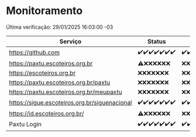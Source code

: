 # Monitoramento

Última verificação: 29/01/2025 16:03:00 -03

|Serviço|Status|Últimas 24h|
|---|---|---|
|https://github.com|<span title="2025-01-22: OK=23">✔️</span><span title="2025-01-23: OK=23">✔️</span><span title="2025-01-24: OK=23">✔️</span><span title="2025-01-25: OK=23">✔️</span><span title="2025-01-26: OK=23">✔️</span><span title="2025-01-27: OK=23">✔️</span><span title="2025-01-28: OK=18">✔️</span>|<span title="28/01/2025 16:06:00 -03 : 200">✔️</span><span title="28/01/2025 17:08:00 -03 : 200">✔️</span><span title="28/01/2025 18:07:00 -03 : 200">✔️</span><span title="28/01/2025 19:07:00 -03 : 200">✔️</span><span title="28/01/2025 20:07:00 -03 : 200">✔️</span><span title="28/01/2025 21:39:00 -03 : 200">✔️</span><span title="28/01/2025 23:06:00 -03 : 200">✔️</span><span title="29/01/2025 00:10:00 -03 : 200">✔️</span><span title="29/01/2025 01:10:00 -03 : 200">✔️</span><span title="29/01/2025 02:08:00 -03 : 200">✔️</span><span title="29/01/2025 03:11:00 -03 : 200">✔️</span><span title="29/01/2025 04:08:00 -03 : 200">✔️</span><span title="29/01/2025 05:11:00 -03 : 200">✔️</span><span title="29/01/2025 06:08:00 -03 : 200">✔️</span><span title="29/01/2025 07:08:00 -03 : 200">✔️</span><span title="29/01/2025 08:06:00 -03 : 200">✔️</span><span title="29/01/2025 09:15:00 -03 : 200">✔️</span><span title="29/01/2025 10:15:00 -03 : 200">✔️</span><span title="29/01/2025 11:07:00 -03 : 200">✔️</span><span title="29/01/2025 12:08:00 -03 : 200">✔️</span><span title="29/01/2025 13:10:00 -03 : 200">✔️</span><span title="29/01/2025 14:07:00 -03 : 200">✔️</span><span title="29/01/2025 15:11:00 -03 : 200">✔️</span><span title="29/01/2025 16:03:00 -03 : 200">✔️</span>|
|https://paxtu.escoteiros.org.br|<span title="2025-01-22: OK=1, Falhas=22">⚠️</span><span title="2025-01-23: Falhas=23">❌</span><span title="2025-01-24: Falhas=23">❌</span><span title="2025-01-25: Falhas=23">❌</span><span title="2025-01-26: Falhas=23">❌</span><span title="2025-01-27: Falhas=23">❌</span><span title="2025-01-28: Falhas=18">❌</span>|<span title="28/01/2025 16:06:00 -03 : 403">❌</span><span title="28/01/2025 17:08:00 -03 : 403">❌</span><span title="28/01/2025 18:07:00 -03 : 403">❌</span><span title="28/01/2025 19:07:00 -03 : 403">❌</span><span title="28/01/2025 20:07:00 -03 : 403">❌</span><span title="28/01/2025 21:39:00 -03 : 403">❌</span><span title="28/01/2025 23:06:00 -03 : 403">❌</span><span title="29/01/2025 00:10:00 -03 : 403">❌</span><span title="29/01/2025 01:10:00 -03 : 403">❌</span><span title="29/01/2025 02:08:00 -03 : 403">❌</span><span title="29/01/2025 03:11:00 -03 : 403">❌</span><span title="29/01/2025 04:08:00 -03 : 403">❌</span><span title="29/01/2025 05:11:00 -03 : 403">❌</span><span title="29/01/2025 06:08:00 -03 : 403">❌</span><span title="29/01/2025 07:08:00 -03 : 403">❌</span><span title="29/01/2025 08:06:00 -03 : 403">❌</span><span title="29/01/2025 09:15:00 -03 : 403">❌</span><span title="29/01/2025 10:15:00 -03 : 403">❌</span><span title="29/01/2025 11:07:00 -03 : 403">❌</span><span title="29/01/2025 12:08:00 -03 : 403">❌</span><span title="29/01/2025 13:10:00 -03 : 403">❌</span><span title="29/01/2025 14:07:00 -03 : 403">❌</span><span title="29/01/2025 15:11:00 -03 : 403">❌</span><span title="29/01/2025 16:03:00 -03 : 403">❌</span>|
|https://escoteiros.org.br|<span title="2025-01-22: Falhas=23">❌</span><span title="2025-01-23: Falhas=23">❌</span><span title="2025-01-24: Falhas=23">❌</span><span title="2025-01-25: Falhas=23">❌</span><span title="2025-01-26: Falhas=23">❌</span><span title="2025-01-27: Falhas=23">❌</span><span title="2025-01-28: Falhas=18">❌</span>|<span title="28/01/2025 16:06:00 -03 : 403">❌</span><span title="28/01/2025 17:08:00 -03 : 403">❌</span><span title="28/01/2025 18:07:00 -03 : 403">❌</span><span title="28/01/2025 19:07:00 -03 : 403">❌</span><span title="28/01/2025 20:07:00 -03 : 403">❌</span><span title="28/01/2025 21:39:00 -03 : 403">❌</span><span title="28/01/2025 23:06:00 -03 : 403">❌</span><span title="29/01/2025 00:10:00 -03 : 403">❌</span><span title="29/01/2025 01:10:00 -03 : 403">❌</span><span title="29/01/2025 02:08:00 -03 : 403">❌</span><span title="29/01/2025 03:11:00 -03 : 403">❌</span><span title="29/01/2025 04:08:00 -03 : 403">❌</span><span title="29/01/2025 05:11:00 -03 : 403">❌</span><span title="29/01/2025 06:08:00 -03 : 403">❌</span><span title="29/01/2025 07:08:00 -03 : 403">❌</span><span title="29/01/2025 08:06:00 -03 : 403">❌</span><span title="29/01/2025 09:15:00 -03 : 403">❌</span><span title="29/01/2025 10:15:00 -03 : 403">❌</span><span title="29/01/2025 11:07:00 -03 : 403">❌</span><span title="29/01/2025 12:08:00 -03 : 403">❌</span><span title="29/01/2025 13:10:00 -03 : 403">❌</span><span title="29/01/2025 14:07:00 -03 : 403">❌</span><span title="29/01/2025 15:11:00 -03 : 403">❌</span><span title="29/01/2025 16:03:00 -03 : 403">❌</span>|
|https://paxtu.escoteiros.org.br/paxtu|<span title="2025-01-22: Falhas=23">❌</span><span title="2025-01-23: Falhas=23">❌</span><span title="2025-01-24: Falhas=23">❌</span><span title="2025-01-25: Falhas=23">❌</span><span title="2025-01-26: Falhas=23">❌</span><span title="2025-01-27: Falhas=23">❌</span><span title="2025-01-28: Falhas=18">❌</span>|<span title="28/01/2025 16:06:00 -03 : 403">❌</span><span title="28/01/2025 17:08:00 -03 : 403">❌</span><span title="28/01/2025 18:07:00 -03 : 403">❌</span><span title="28/01/2025 19:07:00 -03 : 403">❌</span><span title="28/01/2025 20:07:00 -03 : 403">❌</span><span title="28/01/2025 21:39:00 -03 : 403">❌</span><span title="28/01/2025 23:06:00 -03 : 403">❌</span><span title="29/01/2025 00:10:00 -03 : 403">❌</span><span title="29/01/2025 01:10:00 -03 : 403">❌</span><span title="29/01/2025 02:08:00 -03 : 403">❌</span><span title="29/01/2025 03:11:00 -03 : 403">❌</span><span title="29/01/2025 04:08:00 -03 : 403">❌</span><span title="29/01/2025 05:11:00 -03 : 403">❌</span><span title="29/01/2025 06:08:00 -03 : 403">❌</span><span title="29/01/2025 07:08:00 -03 : 403">❌</span><span title="29/01/2025 08:06:00 -03 : 403">❌</span><span title="29/01/2025 09:15:00 -03 : 403">❌</span><span title="29/01/2025 10:15:00 -03 : 403">❌</span><span title="29/01/2025 11:07:00 -03 : 403">❌</span><span title="29/01/2025 12:08:00 -03 : 403">❌</span><span title="29/01/2025 13:10:00 -03 : 403">❌</span><span title="29/01/2025 14:07:00 -03 : 403">❌</span><span title="29/01/2025 15:11:00 -03 : 403">❌</span><span title="29/01/2025 16:03:00 -03 : 403">❌</span>|
|https://paxtu.escoteiros.org.br/meupaxtu|<span title="2025-01-22: Falhas=23">❌</span><span title="2025-01-23: Falhas=23">❌</span><span title="2025-01-24: Falhas=23">❌</span><span title="2025-01-25: Falhas=23">❌</span><span title="2025-01-26: Falhas=23">❌</span><span title="2025-01-27: Falhas=23">❌</span><span title="2025-01-28: Falhas=18">❌</span>|<span title="28/01/2025 16:06:00 -03 : 403">❌</span><span title="28/01/2025 17:08:00 -03 : 403">❌</span><span title="28/01/2025 18:07:00 -03 : 403">❌</span><span title="28/01/2025 19:07:00 -03 : 403">❌</span><span title="28/01/2025 20:07:00 -03 : 403">❌</span><span title="28/01/2025 21:39:00 -03 : 403">❌</span><span title="28/01/2025 23:06:00 -03 : 403">❌</span><span title="29/01/2025 00:10:00 -03 : 403">❌</span><span title="29/01/2025 01:10:00 -03 : 403">❌</span><span title="29/01/2025 02:08:00 -03 : 403">❌</span><span title="29/01/2025 03:11:00 -03 : 403">❌</span><span title="29/01/2025 04:08:00 -03 : 403">❌</span><span title="29/01/2025 05:11:00 -03 : 403">❌</span><span title="29/01/2025 06:08:00 -03 : 403">❌</span><span title="29/01/2025 07:08:00 -03 : 403">❌</span><span title="29/01/2025 08:06:00 -03 : 403">❌</span><span title="29/01/2025 09:15:00 -03 : 403">❌</span><span title="29/01/2025 10:15:00 -03 : 403">❌</span><span title="29/01/2025 11:07:00 -03 : 403">❌</span><span title="29/01/2025 12:08:00 -03 : 403">❌</span><span title="29/01/2025 13:10:00 -03 : 403">❌</span><span title="29/01/2025 14:07:00 -03 : 403">❌</span><span title="29/01/2025 15:11:00 -03 : 403">❌</span><span title="29/01/2025 16:03:00 -03 : 403">❌</span>|
|https://sigue.escoteiros.org.br/siguenacional|<span title="2025-01-22: OK=23">✔️</span><span title="2025-01-23: OK=23">✔️</span><span title="2025-01-24: OK=23">✔️</span><span title="2025-01-25: OK=23">✔️</span><span title="2025-01-26: OK=23">✔️</span><span title="2025-01-27: OK=23">✔️</span><span title="2025-01-28: OK=18">✔️</span>|<span title="28/01/2025 16:06:00 -03 : 200">✔️</span><span title="28/01/2025 17:08:00 -03 : 200">✔️</span><span title="28/01/2025 18:07:00 -03 : 200">✔️</span><span title="28/01/2025 19:07:00 -03 : 200">✔️</span><span title="28/01/2025 20:07:00 -03 : 200">✔️</span><span title="28/01/2025 21:39:00 -03 : 200">✔️</span><span title="28/01/2025 23:06:00 -03 : 200">✔️</span><span title="29/01/2025 00:10:00 -03 : 200">✔️</span><span title="29/01/2025 01:10:00 -03 : 200">✔️</span><span title="29/01/2025 02:08:00 -03 : 200">✔️</span><span title="29/01/2025 03:11:00 -03 : 200">✔️</span><span title="29/01/2025 04:08:00 -03 : 200">✔️</span><span title="29/01/2025 05:11:00 -03 : 200">✔️</span><span title="29/01/2025 06:08:00 -03 : 200">✔️</span><span title="29/01/2025 07:08:00 -03 : 200">✔️</span><span title="29/01/2025 08:06:00 -03 : 200">✔️</span><span title="29/01/2025 09:15:00 -03 : 200">✔️</span><span title="29/01/2025 10:15:00 -03 : 200">✔️</span><span title="29/01/2025 11:07:00 -03 : 200">✔️</span><span title="29/01/2025 12:08:00 -03 : 200">✔️</span><span title="29/01/2025 13:10:00 -03 : 200">✔️</span><span title="29/01/2025 14:07:00 -03 : 200">✔️</span><span title="29/01/2025 15:11:00 -03 : 200">✔️</span><span title="29/01/2025 16:03:00 -03 : 200">✔️</span>|
|https://id.escoteiros.org.br/|<span title="2025-01-22: OK=2, Falhas=21">⚠️</span><span title="2025-01-23: Falhas=23">❌</span><span title="2025-01-24: Falhas=23">❌</span><span title="2025-01-25: Falhas=23">❌</span><span title="2025-01-26: Falhas=23">❌</span><span title="2025-01-27: Falhas=23">❌</span><span title="2025-01-28: Falhas=18">❌</span>|<span title="28/01/2025 16:06:00 -03 : 403">❌</span><span title="28/01/2025 17:08:00 -03 : 403">❌</span><span title="28/01/2025 18:07:00 -03 : 403">❌</span><span title="28/01/2025 19:07:00 -03 : 403">❌</span><span title="28/01/2025 20:07:00 -03 : 403">❌</span><span title="28/01/2025 21:39:00 -03 : 403">❌</span><span title="28/01/2025 23:06:00 -03 : 403">❌</span><span title="29/01/2025 00:10:00 -03 : 403">❌</span><span title="29/01/2025 01:10:00 -03 : 403">❌</span><span title="29/01/2025 02:08:00 -03 : 403">❌</span><span title="29/01/2025 03:11:00 -03 : 403">❌</span><span title="29/01/2025 04:08:00 -03 : 403">❌</span><span title="29/01/2025 05:11:00 -03 : 403">❌</span><span title="29/01/2025 06:08:00 -03 : 403">❌</span><span title="29/01/2025 07:08:00 -03 : 403">❌</span><span title="29/01/2025 08:06:00 -03 : 403">❌</span><span title="29/01/2025 09:15:00 -03 : 403">❌</span><span title="29/01/2025 10:15:00 -03 : 403">❌</span><span title="29/01/2025 11:07:00 -03 : 403">❌</span><span title="29/01/2025 12:08:00 -03 : 403">❌</span><span title="29/01/2025 13:10:00 -03 : 403">❌</span><span title="29/01/2025 14:07:00 -03 : 403">❌</span><span title="29/01/2025 15:11:00 -03 : 403">❌</span><span title="29/01/2025 16:03:00 -03 : 403">❌</span>|
|Paxtu Login|<span title="2025-01-22: OK=23">✔️</span><span title="2025-01-23: OK=23">✔️</span><span title="2025-01-24: OK=23">✔️</span><span title="2025-01-25: OK=23">✔️</span><span title="2025-01-26: OK=23">✔️</span><span title="2025-01-27: OK=23">✔️</span><span title="2025-01-28: OK=18">✔️</span>|<span title="28/01/2025 16:06:00 -03 : 200">✔️</span><span title="28/01/2025 17:08:00 -03 : 200">✔️</span><span title="28/01/2025 18:07:00 -03 : 200">✔️</span><span title="28/01/2025 19:07:00 -03 : 200">✔️</span><span title="28/01/2025 20:07:00 -03 : 200">✔️</span><span title="28/01/2025 21:39:00 -03 : 200">✔️</span><span title="28/01/2025 23:06:00 -03 : 200">✔️</span><span title="29/01/2025 00:10:00 -03 : 200">✔️</span><span title="29/01/2025 01:10:00 -03 : 200">✔️</span><span title="29/01/2025 02:08:00 -03 : 200">✔️</span><span title="29/01/2025 03:11:00 -03 : 200">✔️</span><span title="29/01/2025 04:08:00 -03 : 200">✔️</span><span title="29/01/2025 05:11:00 -03 : 200">✔️</span><span title="29/01/2025 06:08:00 -03 : 200">✔️</span><span title="29/01/2025 07:08:00 -03 : 200">✔️</span><span title="29/01/2025 08:06:00 -03 : 200">✔️</span><span title="29/01/2025 09:15:00 -03 : 200">✔️</span><span title="29/01/2025 10:15:00 -03 : 200">✔️</span><span title="29/01/2025 11:07:00 -03 : 200">✔️</span><span title="29/01/2025 12:08:00 -03 : 200">✔️</span><span title="29/01/2025 13:10:00 -03 : 200">✔️</span><span title="29/01/2025 14:07:00 -03 : 200">✔️</span><span title="29/01/2025 15:11:00 -03 : 200">✔️</span><span title="29/01/2025 16:03:00 -03 : 200">✔️</span>|
